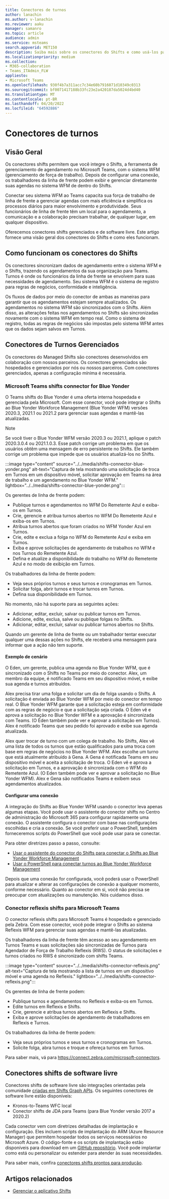 ```yaml
---
title: Conectores de turnos
author: lanachin
ms.author: v-lanachin
ms.reviewer: aaku
manager: samanro
ms.topic: article
audience: admin
ms.service: msteams
search.appverid: MET150
description: Saiba mais sobre os conectores do Shifts e como usá-los para conectar o Shifts ao seu sistema de gerenciamento de força de trabalho.
ms.localizationpriority: medium
ms.collection:
- M365-collaboration
- Teams_ITAdmin_FLW
appliesto:
- Microsoft Teams
ms.openlocfilehash: 930f4b7a311acc7c34e60b7916071d10349c0313
ms.sourcegitcommit: bf0071417188b33fc23e2a420187da5024d4bd40
ms.translationtype: MT
ms.contentlocale: pt-BR
ms.lasthandoff: 04/20/2022
ms.locfileid: "64592886"
---
```

# <a name="shifts-connectors"></a>Conectores de turnos

## <a name="overview"></a>Visão Geral

Os conectores shifts permitem que você integre o Shifts, a ferramenta de gerenciamento de agendamento no Microsoft Teams, com o sistema WFM (gerenciamento de força de trabalho). Depois de configurar uma conexão, os trabalhadores da linha de frente podem exibir e gerenciar diretamente suas agendas no sistema WFM de dentro do Shifts.

Conectar seu sistema WFM ao Teams capacita sua força de trabalho de linha de frente a gerenciar agendas com mais eficiência e simplifica os processos diários para maior envolvimento e produtividade. Seus funcionários de linha de frente têm um local para o agendamento, a comunicação e a colaboração precisam trabalhar, de qualquer lugar, em qualquer dispositivo.

Oferecemos conectores shifts gerenciados e de software livre. Este artigo fornece uma visão geral dos conectores do Shifts e como eles funcionam.

## <a name="how-shifts-connectors-work"></a>Como funcionam os conectores do Shifts

Os conectores sincronizam dados de agendamento entre o sistema WFM e o Shifts, trazendo os agendamentos da sua organização para Teams. Turnos é onde os funcionários da linha de frente se envolvem para suas necessidades de agendamento. Seu sistema WFM é o sistema de registro para regras de negócios, conformidade e inteligência.

Os fluxos de dados por meio do conector de ambas as maneiras para garantir que os agendamentos estejam sempre atualizados. Os agendamentos no sistema WFM são sincronizados com o Shifts. Além disso, as alterações feitas nos agendamentos no Shifts são sincronizadas novamente com o sistema WFM em tempo real. Como o sistema de registro, todas as regras de negócios são impostas pelo sistema WFM antes que os dados sejam salvos em Turnos.

## <a name="managed-shifts-connectors"></a>Conectores de Turnos Gerenciados

Os conectores do Managed Shifts são conectores desenvolvidos em colaboração com nossos parceiros. Os conectores gerenciados são hospedados e gerenciados por nós ou nossos parceiros. Com conectores gerenciados, apenas a configuração mínima é necessária.

### <a name="microsoft-teams-shifts-connector-for-blue-yonder"></a>Microsoft Teams shifts connector for Blue Yonder
<a name="blue_yonder"> </a>

O Teams shifts do Blue Yonder é uma oferta interna hospedada e gerenciada pela Microsoft. Com esse conector, você pode integrar o Shifts ao Blue Yonder Workforce Management (Blue Yonder WFM) versões 2020.3, 2021.1 ou 2021.2 para gerenciar suas agendas e mantê-las atualizadas.  

> [!NOTE]
> Se você tiver o Blue Yonder WFM versão 2020.3 ou 2021.1, aplique o patch 2020.3.0.4 ou 2021.1.0.3. Esse patch corrige um problema em que os usuários obtêm uma mensagem de erro persistente no Shifts. Ele também corrige um problema que impede que os usuários atualizá-los no Shifts.

:::image type="content" source="../../media/shifts-connector-blue-yonder.png" alt-text="Captura de tela mostrando uma solicitação de troca em Turnos em um dispositivo móvel, solicitar aprovação em Teams na área de trabalho e um agendamento no Blue Yonder WFM." lightbox="../../media/shifts-connector-blue-yonder.png":::

Os gerentes de linha de frente podem:

- Publique turnos e agendamentos no WFM Do Remetente Azul e exiba-os em Turnos.
- Crie, gerencie e atribua turnos abertos no WFM Do Remetente Azul e exiba-os em Turnos.
- Atribua turnos abertos que foram criados no WFM Yonder Azul em Turnos.
- Crie, edite e exclua a folga no WFM do Remetente Azul e exiba em Turnos.
- Exiba e aprove solicitações de agendamento de trabalhos no WFM e nos Turnos do Remetente Azul.
- Defina e atualize a disponibilidade do trabalho no WFM do Remetente Azul e no modo de exibição em Turnos.

Os trabalhadores da linha de frente podem:

- Veja seus próprios turnos e seus turnos e cronogramas em Turnos.
- Solicitar folga, abrir turnos e trocar turnos em Turnos.
- Defina sua disponibilidade em Turnos.

No momento, não há suporte para as seguintes ações:

- Adicionar, editar, excluir, salvar ou publicar turnos em Turnos.
- Adicione, edite, exclua, salve ou publique folgas no Shifts.
- Adicionar, editar, excluir, salvar ou publicar turnos abertos no Shifts.

Quando um gerente de linha de frente ou um trabalhador tentar executar qualquer uma dessas ações no Shifts, ele receberá uma mensagem para informar que a ação não tem suporte.

#### <a name="example-scenario"></a>Exemplo de cenário

O Eden, um gerente, publica uma agenda no Blue Yonder WFM, que é sincronizado com o Shifts no Teams por meio do conector. Alex, um membro da equipe, é notificado Teams em seu dispositivo móvel, e exibe sua agenda e turnos atribuídos.

Alex precisa tirar uma folga e solicitar um dia de folga usando o Shifts. A solicitação é enviada ao Blue Yonder WFM por meio do conector em tempo real. O Blue Yonder WFM garante que a solicitação esteja em conformidade com as regras de negócio e que a solicitação seja criada. O Eden vê e aprova a solicitação no Blue Yonder WFM e a aprovação é sincronizada com Teams. (O Éden também pode ver e aprovar a solicitação em Turnos). Alex é notificado Teams que seu pedido foi aprovado e exibe sua agenda atualizada.

Alex quer trocar de turno com um colega de trabalho. No Shifts, Alex vê uma lista de todos os turnos que estão qualificados para uma troca com base em regras de negócios no Blue Yonder WFM. Alex escolhe um turno que está atualmente atribuído à Gena. A Gena é notificada Teams em seu dispositivo móvel e aceita a solicitação de troca. O Eden vê e aprova a solicitação em Turnos, e a aprovação é sincronizada com o WFM do Remetente Azul. (O Eden também pode ver e aprovar a solicitação no Blue Yonder WFM). Alex e Gena são notificados Teams e exibem seus agendamentos atualizados.

#### <a name="set-up-a-connection"></a>Configurar uma conexão

A integração do Shifts ao Blue Yonder WFM usando o conector leva apenas algumas etapas. Você pode usar o assistente do conector shifts no Centro de administração do Microsoft 365 para configurar rapidamente uma conexão. O assistente configura o conector com base nas configurações escolhidas e cria a conexão. Se você preferir usar o PowerShell, também forneceremos scripts do PowerShell que você pode usar para se conectar.

Para obter diretrizes passo a passo, consulte:

- [Usar o assistente do conector do Shifts para conectar o Shifts ao Blue Yonder Workforce Management](shifts-connector-wizard.md)
- [Usar o PowerShell para conectar turnos ao Blue Yonder Workforce Management](shifts-connector-blue-yonder-powershell-setup.md)

Depois que uma conexão for configurada, você poderá usar o PowerShell para atualizar e alterar as configurações de conexão a qualquer momento, conforme necessário. Quanto ao conector em si, você não precisa se preocupar com atualizações ou manutenção. Nós cuidamos disso.

### <a name="reflexis-shifts-connector-for-microsoft-teams"></a>Conector reflexis shifts para Microsoft Teams

O conector reflexis shifts para Microsoft Teams é hospedado e gerenciado pela Zebra. Com esse conector, você pode integrar o Shifts ao sistema Reflexis WFM para gerenciar suas agendas e mantê-las atualizadas.

Os trabalhadores da linha de frente têm acesso ao seu agendamento em Turnos Teams e suas solicitações são sincronizadas de Turnos para Agendador de Força de Trabalho Reflexis (RWS). O status de solicitações e turnos criados no RWS é sincronizado com shifts Teams.

:::image type="content" source="../../media/shifts-connector-reflexis.png" alt-text="Captura de tela mostrando a lista de turnos em um dispositivo móvel e uma agenda no Reflexis." lightbox="../../media/shifts-connector-reflexis.png":::

Os gerentes de linha de frente podem:

- Publique turnos e agendamentos no Reflexis e exiba-os em Turnos.
- Edite turnos em Reflexis e Shifts.
- Crie, gerencie e atribua turnos abertos em Reflexis e Shifts.
- Exiba e aprove solicitações de agendamento de trabalhadores em Reflexis e Turnos.

Os trabalhadores da linha de frente podem:

- Veja seus próprios turnos e seus turnos e cronogramas em Turnos.
- Solicite folga, abra turnos e troque e ofereça turnos em Turnos.

Para saber mais, vá para https://connect.zebra.com/microsoft-connectors.

## <a name="open-source-shifts-connectors"></a>Conectores shifts de software livre

Conectores shifts de software livre são integrações orientadas pela comunidade [criadas em Shifts Graph APIs](/graph/api/resources/shift). Os seguintes conectores de software livre estão disponíveis:

- Kronos-to-Teams WFC local
- Conector shifts de JDA para Teams (para Blue Yonder versão 2017 a 2020.2)

Cada conector vem com diretrizes detalhadas de implantação e configuração. Eles incluem scripts de implantação do ARM (Azure Resource Manager) que permitem hospedar todos os serviços necessários no Microsoft Azure. O código-fonte e os scripts de implantação estão disponíveis para download em um [GitHub repositório](https://github.com/OfficeDev/Microsoft-Teams-Shifts-WFM-Connectors). Você pode implantar como está ou personalizar ou estender para atender às suas necessidades.

Para saber mais, confira [conectores shifts prontos para produção](/microsoftteams/platform/samples/shifts-wfm-connectors).

## <a name="related-articles"></a>Artigos relacionados

- [Gerenciar o aplicativo Shifts](manage-the-shifts-app-for-your-organization-in-teams.md)
